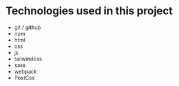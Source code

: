 # Technologies used in this project

- git / github
- npm
- html
- css
- js
- tailwindcss
- sass
- webpack
- PostCss
